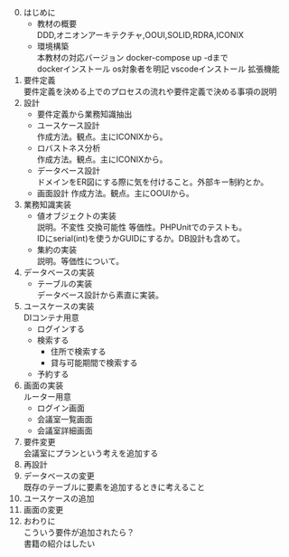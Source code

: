 0. はじめに
    - 教材の概要  
      DDD,オニオンアーキテクチャ,OOUI,SOLID,RDRA,ICONIX  
    - 環境構築  
    本教材の対応バージョン
      docker-compose up -dまで  
      dockerインストール
      os対象者を明記
      vscodeインストール
      拡張機能
0. 要件定義  
   要件定義を決める上でのプロセスの流れや要件定義で決める事項の説明  
0. 設計
    - 要件定義から業務知識抽出
    - ユースケース設計  
      作成方法。観点。主にICONIXから。
    - ロバストネス分析  
      作成方法。観点。主にICONIXから。
    - データベース設計  
      ドメインをER図にする際に気を付けること。外部キー制約とか。
    - 画面設計
      作成方法。観点。主にOOUIから。
0. 業務知識実装
    - 値オブジェクトの実装  
      説明。不変性 交換可能性 等価性。PHPUnitでのテストも。  
      IDにserial(int)を使うかGUIDにするか。DB設計も含めて。  
    - 集約の実装  
      説明。等価性について。
0. データベースの実装  
    - テーブルの実装  
      データベース設計から素直に実装。  
0. ユースケースの実装  
   DIコンテナ用意  
    - ログインする  
    - 検索する  
        - 住所で検索する  
        - 貸与可能期間で検索する  
    - 予約する  
0. 画面の実装  
   ルーター用意  
    - ログイン画面  
    - 会議室一覧画面  
    - 会議室詳細画面  
0. 要件変更  
   会議室にプランという考えを追加する  
0. 再設計  
0. データベースの変更  
   既存のテーブルに要素を追加するときに考えること  
0. ユースケースの追加  
0. 画面の変更  
0. おわりに  
   こういう要件が追加されたら？  
   書籍の紹介はしたい  
